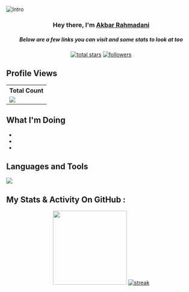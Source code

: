 
![Intro](https://github.com/AkbarRahmadani161102/AkbarRahmadani161102/assets/119948941/4a01d1c2-e749-4541-b6bd-dc8143471132)

<h3 align="center">Hey there, I'm <a href="https://github.com/AkbarRahmadani161102">Akbar Rahmadani</a></h3>
<h5 align="center">Below are a few links you can visit and some stats to look at too</h5>

<p align="center">
<a href="https://github.com/AkbarRahmadani161102?tab=repositories&sort=stargazers">
    <img alt="total stars" title="Total stars on GitHub" src="https://custom-icon-badges.demolab.com/github/stars/https://github.com/AkbarRahmadani161102/AkbarRahmadani161102/edit/master/README.md?color=B8B92B&style=for-the-badge&labelColor=959532&logo=star"/></a>
   <a href="[https://github.com/thinkright20](https://github.com/AkbarRahmadani161102)"><img alt="followers" title="Follow me on Github" src="https://img.shields.io/github/followers/AkbarRahmadani161102?color=236ad3&style=for-the-badge&logo=github&label=Follow"/></a>
 </p>

## Profile Views

  <table>
    <tr>
      <!-- <th>Profile Views</th> -->
      <th>Total Count</th>
    </tr>
    <tr>
      <!-- <td>
        <div align="center">
          <a href="https://github.com/AkbarRahmadani161102"><img src="https://github.com/AkbarRahmadani161102.png" alt="@AkbarRahmadani161102" width="52" /></a>
          <br />
          <a align="center" href="https://github.com/AkbarRahmadani161102"><b>AkbarRahmadani161102</b></a>
        </b>
      </td> -->
      <!-- Profile Views -->
      <td>
         <a href="https://github.com/AkbarRahmadani161102"> <img src="https://komarev.com/ghpvc/?username=AkbarRahmadani161102&style=for-the-badge&color=brightgreen"> </a>
      </td>
    </tr>
  </table>
  
## What I'm Doing

- 
- 
- 

## Languages and Tools
<p align="left"> <a href="https://github.com/AkbarRahmadani161102"><img src="https://skillicons.dev/icons?i=vscode,github,figma,git,mongodb,css,html,js,bots,nodejs,flutter,discord&theme=light&perline=4"> </a> </p>

## My Stats & Activity On GitHub :

<p align="center">
<img height="196,5px" src="https://github-readme-stats.vercel.app/api?username=AkbarRahmadani161102&hide_border=true&show_icons=true&count_private=true&theme=gruvbox&bg_color=151515">
  <a href="https://github.com/AkbarRahmadani161102">      
<img title="stats" alt="streak" src="https://github-readme-streak-stats.herokuapp.com/?user=AkbarRahmadani161102&theme=dark&hide_border=true&stroke=f53b3b"/>
</a> 
</p>

